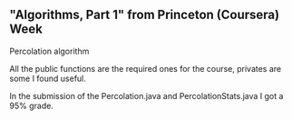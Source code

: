 "Algorithms, Part 1" from Princeton (Coursera)
Week 
---------

Percolation algorithm

All the public functions are the required ones for the course, privates are some I found useful.

In the submission of the Percolation.java and PercolationStats.java I got a 95% grade.
